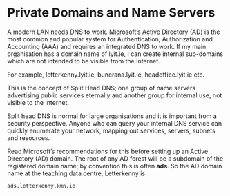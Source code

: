 # Private Domains and Name Servers

A modern LAN needs DNS to work. Microsoft’s Active Directory (AD) is the most common and popular system for Authentication, Authorization and Accounting (AAA) and requires an integrated DNS to work. If my main organisation has a domain name of lyit.ie, I can create internal sub-domains which are not intended to be visible from the Internet.&#x20;

For example, letterkenny.lyit.ie, buncrana.lyit.ie, headoffice.lyit.ie etc.&#x20;

This is the concept of Split Head DNS; one group of name servers advertising public services eternally and another group for internal use, not visible to the Internet.&#x20;

Split head DNS is normal for large organisations and it is important from a security perspective. Anyone who can query your internal DNS service can quickly enumerate your network, mapping out services, servers, subnets and resources.&#x20;

Read Microsoft’s recommendations for this before setting up an Active Directory (AD) domain. The root of any AD forest will be a subdomain of the registered domain name; by convention this is often **ads**. So the AD domain name at the teaching data centre, Letterkenny is&#x20;

```
ads.letterkenny.kmn.ie
```
